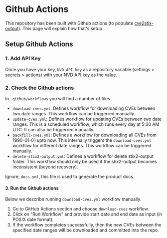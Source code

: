 # Github Actions

This repository has been built with Github actions (to populate [cve2stix-output](https://github.com/signalscorps/cve2stix-output)). This page will explain how that's setup.

## Setup Github Actions

### 1. Add API Key

Once you have your key, `NVD_API_key` as a repository variable (settings > secrets > actions) with your NVD API key as the value.

### 2. Check the Github actions

In `.github/workflows` you will find a number of files

* `download-cves.yml`: Defines workflow for downloading CVEs between two date ranges. This workflow can be triggerred manually.
* `update-cves.yml`: Defines workflow for updating CVEs between two date ranges. This is a scheduled workflow, which runs every day at 5:30 AM UTC. It can also be triggerred manually.
* `backfill-cves.yml`: Defines a workflow for downloading all CVEs from 1990-01-01 upto now. This internally triggers the `download-cves.yml` workflow for different date ranges. This workflow can be triggerred manually.
* `delete-stix2-output.yml`: Defines a workflow for delete stix2-output folder. This workflow should only be used if the stix2-output becomes inconsistent (beyond recovery).

Ignore, `docs.yml`, this file is used to generate the product docs.

#### 3. Run the Github actions

Below we describe running `download-cves.yml` workflow manually.

1. Go to GitHub Actions section and choose `download-cves` workflow.
2. Click on "Run Workflow" and provide start date and end date as input (in POSIX date format).
3. If the workflow completes successfully, then the new CVEs between the specified date ranges will be downloaded and committed into the repo.
